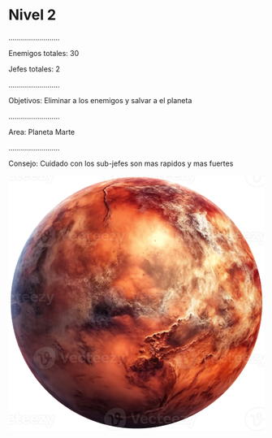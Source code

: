 <body class="nivel2">
<h1> Nivel 2 </h1>
.........................

Enemigos totales: 30

Jefes totales: 2

.........................

Objetivos: Eliminar a los enemigos y salvar a el planeta

.........................

Area: Planeta Marte

.........................

Consejo: Cuidado con los sub-jefes son mas rapidos y mas fuertes

<img src="./img/marte.webp" alt="Tierra" />

<link rel="stylesheet" href="./styles.css">


<link href="https://fonts.googleapis.com/css2?family=Orbitron:wght@400;700&display=swap" rel="stylesheet">


